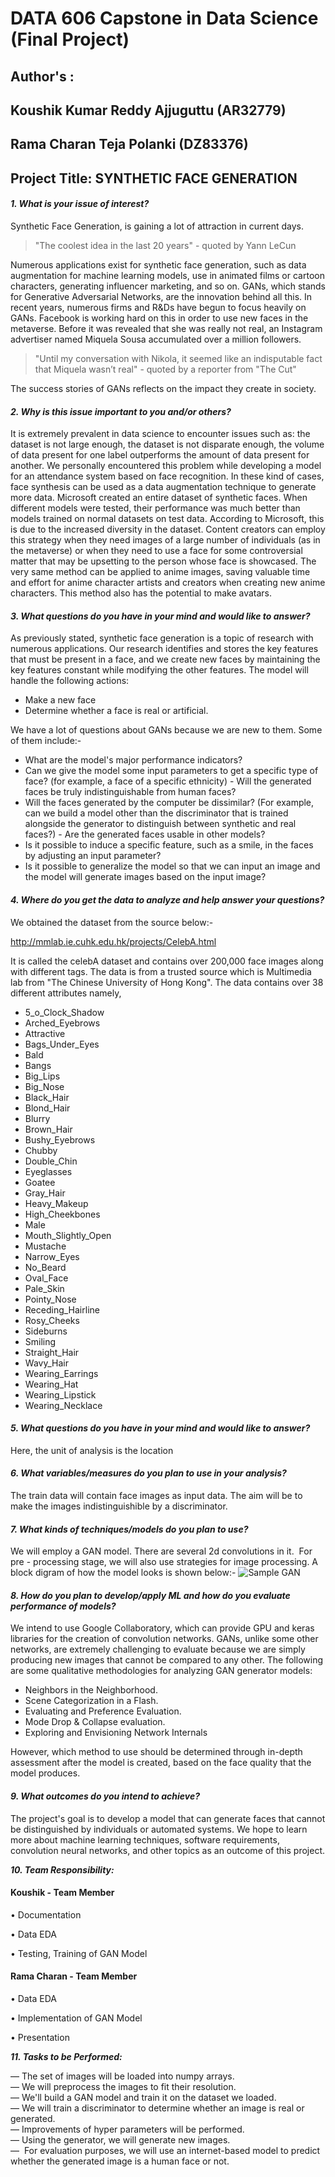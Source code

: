 # DATA 606 Capstone in Data Science (Final Project)

## Author's : 
## Koushik Kumar Reddy Ajjuguttu (AR32779)
## Rama Charan Teja Polanki (DZ83376)

## Project Title:  SYNTHETIC FACE GENERATION

#### _1. What is your issue of interest?_

Synthetic Face Generation, is gaining a lot of attraction in current days.
> "The coolest idea in the last 20 years" - quoted by Yann LeCun

 Numerous applications exist for synthetic face generation, such as data augmentation for machine learning models, use in animated films or cartoon characters, generating influencer marketing, and so on. GANs, which stands for Generative Adversarial Networks, are the innovation behind all this.
In recent years, numerous firms and R&Ds have begun to focus heavily on GANs. Facebook is working hard on this in order to use new faces in the metaverse. Before it was revealed that she was really not real, an Instagram advertiser named Miquela Sousa accumulated over a million followers.

 >"Until my conversation with Nikola, it seemed like an indisputable fact that Miquela wasn’t real" - quoted by a reporter from "The Cut"
 
 The success stories of GANs reflects on the impact they create in society.
 
#### _2. Why is this issue important to you and/or others?_

It is extremely prevalent in data science to encounter issues such as: the dataset is not large enough, the dataset is not disparate enough, the volume of data present for one label outperforms the amount of data present for another. We personally encountered this problem while developing a model for an attendance system based on face recognition. In these kind of cases, face synthesis can be used as a data augmentation technique to generate more data. Microsoft created an entire dataset of synthetic faces. When different models were tested, their performance was much better than models trained on normal datasets on test data. According to Microsoft, this is due to the increased diversity in the dataset.
Content creators can employ this strategy when they need images of a large number of individuals (as in the metaverse) or when they need to use a face for some controversial matter that may be upsetting to the person whose face is showcased. The very same method can be applied to anime images, saving valuable time and effort for anime character artists and creators when creating new anime characters. This method also has the potential to make avatars.
 
#### _3. What questions do you have in your mind and would like to answer?_

As previously stated, synthetic face generation is a topic of research with numerous applications. Our research identifies and stores the key features that must be present in a face, and we create new faces by maintaining the key features constant while modifying the other features. The model will handle the following actions:

- Make a new face
- Determine whether a face is real or artificial.

We have a lot of questions about GANs because we are new to them. Some of them include:-

- What are the model's major performance indicators?
- Can we give the model some input parameters to get a specific type of face? (for example, a face of a specific ethnicity) - Will the generated faces be truly indistinguishable from human faces?
- Will the faces generated by the computer be dissimilar?
(For example, can we build a model other than the discriminator that is trained alongside the generator to distinguish between synthetic and real faces?) - Are the generated faces usable in other models?
- Is it possible to induce a specific feature, such as a smile, in the faces by adjusting an input parameter?
- Is it possible to generalize the model so that we can input an image and the model will generate images based on the input image?
 

#### _4. Where do you get the data to analyze and help answer your questions?_

We obtained the dataset from the source below:-

http://mmlab.ie.cuhk.edu.hk/projects/CelebA.html

It is called the celebA dataset and contains over 200,000 face images along with different tags.
The data is from a trusted source which is Multimedia lab from "The Chinese University of Hong Kong".
The data contains over 38 different attributes namely, 
- 5_o_Clock_Shadow
- Arched_Eyebrows
- Attractive
- Bags_Under_Eyes
- Bald
- Bangs
- Big_Lips
- Big_Nose
- Black_Hair
- Blond_Hair
- Blurry
- Brown_Hair
- Bushy_Eyebrows
- Chubby
- Double_Chin
- Eyeglasses
- Goatee
- Gray_Hair
- Heavy_Makeup
- High_Cheekbones
- Male
- Mouth_Slightly_Open
- Mustache
- Narrow_Eyes
- No_Beard
- Oval_Face
- Pale_Skin
- Pointy_Nose
- Receding_Hairline
- Rosy_Cheeks
- Sideburns
- Smiling
- Straight_Hair
- Wavy_Hair
- Wearing_Earrings
- Wearing_Hat
- Wearing_Lipstick
- Wearing_Necklace

#### _5. What questions do you have in your mind and would like to answer?_

Here, the unit of analysis is the location

#### _6. What variables/measures do you plan to use in your analysis?_

The train data will contain face images as input data. 
The aim will be to make the images indistinguishible by a discriminator.

#### _7. What kinds of techniques/models do you plan to use?_

We will employ a GAN model.
There are several 2d convolutions in it. 
For pre - processing stage, we will also use strategies for image processing.
A block digram of how the model looks is shown below:-
![Sample GAN](https://miro.medium.com/max/1050/1*XKanAdkjQbg1eDDMF2-4ow.png)

#### _8. How do you plan to develop/apply ML and how do you evaluate performance of models?_

We intend to use Google Collaboratory, which can provide GPU and keras libraries for the creation of convolution networks.
GANs, unlike some other networks, are extremely challenging to evaluate because we are simply producing new images that cannot be compared to any other.
The following are some qualitative methodologies for analyzing GAN generator models:
- Neighbors in the Neighborhood.
- Scene Categorization in a Flash.
- Evaluating and Preference Evaluation.
- Mode Drop & Collapse evaluation.
- Exploring and Envisioning Network Internals

However, which method to use should be determined through in-depth assessment after the model is created, based on the face quality that the model produces.

#### _9. What outcomes do you intend to achieve?_

The project's goal is to develop a model that can generate faces that cannot be distinguished by individuals or automated systems. We hope to learn more about machine learning techniques, software requirements, convolution neural networks, and other topics as an outcome of this project.


**_10. Team Responsibility:_**

 #### Koushik - Team Member

• Documentation

• Data EDA

• Testing, Training of GAN Model

#### Rama Charan - Team Member

• Data EDA

• Implementation of GAN Model

• Presentation

**_11. Tasks to be Performed:_**

— The set of images will be loaded into numpy arrays.     
— We will preprocess the images to fit their resolution.    
— We'll build a GAN model and train it on the dataset we loaded.    
— We will train a discriminator to determine whether an image is real or generated.    
— Improvements of hyper parameters will be performed.     
— Using the generator, we will generate new images.     
—  For evaluation purposes, we will use an internet-based model to predict whether the generated image is a human face or not.    

